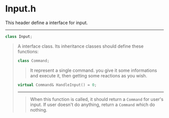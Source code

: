 # Input.h

This header define a interface for input.

---

```cpp
class Input;
```

> A interface class. Its inheritance classes should define these functions:
>
> ```cpp
> class Command;
> ```
>
> > It represent a single command. you give it some informations and execute it,
    then getting some reactions as you wish.
>
> ```cpp
> virtual Command& HandleInput() = 0;
> ```
>
> ---
>
> > When this function is called, it should return a `Command` for user's input.
    If user doesn't do anything, return a `Command` which do nothing.
